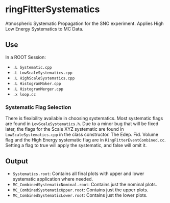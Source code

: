 # ringFitterSystematics
Atmospheric Systematic Propagation for the SNO experiment. Applies High Low Energy Systematics to MC Data.

## Use
In a ROOT Session:
- `.L Systematic.cpp`
- `.L LowScaleSystematics.cpp`
- `.L HighScaleSystematics.cpp`
- `.L HistogramMaker.cpp`
- `.L HistogramMerger.cpp`
- `.x loop.cc`

### Systematic Flag Selection
There is flexibility available in choosing systematics. Most systematic flags are found in `LowScaleSystematics.h`. Due
to a minor bug that will be fixed later, the flags for the Scale XYZ systematic are found in `LowScaleSystematics.cpp` in the 
class constructor. The Edep. Fid. Volume flag and the High Energy systematic flag are in `RingFitterEventCombined.cc`. Setting
a flag to true will apply the systematic, and false will omit it.

## Output
- `Systematics.root`: Contains all final plots with upper and lower systematic application where needed.
- `MC_CombinedSystematicNominal.root`: Contains just the nominal plots.
- `MC_CombinedSystematicUpper.root`: Contains just the upper plots.
- `MC_CombinedSystematicLower.root`: Contains just the lower plots.
